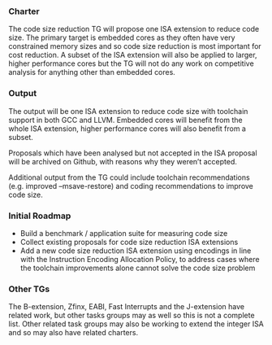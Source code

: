 ### Charter

The code size reduction TG will propose one ISA extension to reduce code size. The primary target is embedded cores as they often have very constrained memory sizes and so code size reduction is most important for cost reduction. A subset of the ISA extension will also be applied to larger, higher performance cores but the TG will not do any work on competitive analysis for anything other than embedded cores.

### Output

The output will be one ISA extension to reduce code size with toolchain support in both GCC and LLVM. Embedded cores will benefit from the whole ISA extension, higher performance cores will also benefit from a subset.

Proposals which have been analysed but not accepted in the ISA proposal will be archived on Github, with reasons why they weren’t accepted.

Additional output from the TG could include toolchain recommendations (e.g. improved –msave-restore) and coding recommendations to improve code size.

### Initial Roadmap

- Build a benchmark / application suite for measuring code size
- Collect existing proposals for code size reduction ISA extensions
- Add a new code size reduction ISA extension using encodings in line with the Instruction Encoding Allocation Policy, to address cases where the toolchain improvements alone cannot solve the code size problem

### Other TGs

The B-extension, Zfinx, EABI, Fast Interrupts and the J-extension have related work, but other tasks groups may as well so this is not a complete list. Other related task groups may also be working to extend the integer ISA and so may also have related charters.
